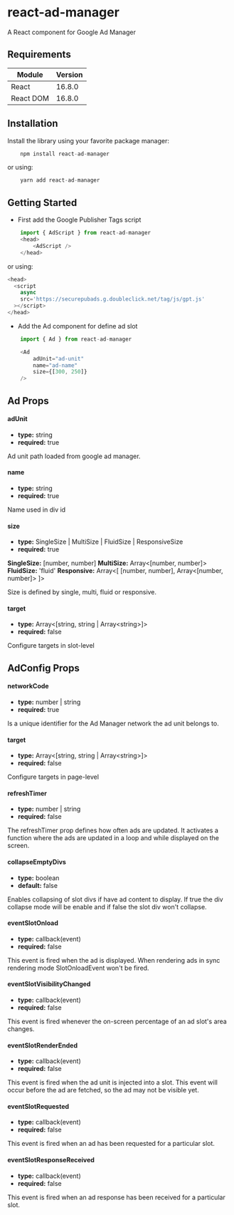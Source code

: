 # react-ad-manager

A React component for Google Ad Manager

## Requirements

| Module    | Version |
| --------- | ------- |
| React     | 16.8.0  |
| React DOM | 16.8.0  |

## Installation

Install the library using your favorite package manager:

```js
    npm install react-ad-manager
```

or using:

```js
    yarn add react-ad-manager
```

## Getting Started

- First add the Google Publisher Tags script

```js
    import { AdScript } from react-ad-manager
    <head>
        <AdScript />
    </head>
```

or using:

```js
<head>
  <script
    async
    src='https://securepubads.g.doubleclick.net/tag/js/gpt.js'
  ></script>
</head>
```

- Add the Ad component for define ad slot

```js
    import { Ad } from react-ad-manager

    <Ad
        adUnit="ad-unit"
        name="ad-name"
        size={[300, 250]}
    />
```

## Ad Props

#### adUnit

- **type:** string
- **required:** true

Ad unit path loaded from google ad manager.

#### name

- **type:** string
- **required:** true

Name used in div id

#### size

- **type:** SingleSize | MultiSize | FluidSize | ResponsiveSize
- **required:** true

**SingleSize:** [number, number]
**MultiSize:** Array<[number, number]>
**FluidSize:** 'fluid'
**Responsive:** Array<[ [number, number], Array<[number, number]> ]>

Size is defined by single, multi, fluid or responsive.

#### target

- **type:** Array<[string, string | Array\<string>]>
- **required:** false

Configure targets in slot-level

## AdConfig Props

#### networkCode

- **type:** number | string
- **required:** true

Is a unique identifier for the Ad Manager network the ad unit belongs to.

#### target

- **type:** Array<[string, string | Array\<string>]>
- **required:** false

Configure targets in page-level

#### refreshTimer

- **type:** number | string
- **required:** false

The refreshTimer prop defines how often ads are updated. It activates a function where the ads are updated in a loop and while displayed on the screen.

#### collapseEmptyDivs

- **type:** boolean
- **default:** false

Enables collapsing of slot divs if have ad content to display. If true the div collapse mode will be enable and if false the slot div won't collapse.

#### eventSlotOnload

- **type:** callback(event)
- **required:** false

This event is fired when the ad is displayed. When rendering ads in sync rendering mode SlotOnloadEvent won't be fired.

#### eventSlotVisibilityChanged

- **type:** callback(event)
- **required:** false

This event is fired whenever the on-screen percentage of an ad slot's area changes.

#### eventSlotRenderEnded

- **type:** callback(event)
- **required:** false

This event is fired when the ad unit is injected into a slot. This event will occur before the ad are fetched, so the ad may not be visible yet.

#### eventSlotRequested

- **type:** callback(event)
- **required:** false

This event is fired when an ad has been requested for a particular slot.

#### eventSlotResponseReceived

- **type:** callback(event)
- **required:** false

This event is fired when an ad response has been received for a particular slot.

